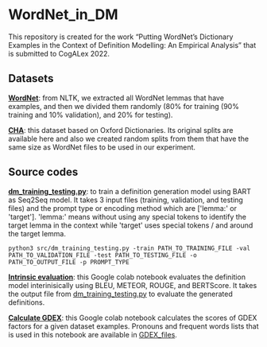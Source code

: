 # WordNet_in_DM
This repository is created for the work “Putting WordNet’s Dictionary Examples in the Context of Definition Modelling: An Empirical Analysis” that is submitted to CogALex 2022.</br>

## Datasets

[**WordNet**](datasets/WordNet): from NLTK, we extracted all WordNet lemmas that have examples, and then we divided them randomly (80% for training (90% training and 10% validation), and 20% for testing). </br>

[**CHA**](datasets/CHA): this dataset based on Oxford Dictionaries. Its original splits are available here and also we created random splits from them that have the same size as WordNet files to be used in our experiment.</br>

## Source codes
[**dm_training_testing.py**](src/dm_training_testing.py): to train a definition generation model using BART as Seq2Seq model. It takes 3 input files (training, validation, and testing files) and the prompt type or encoding method which are ['lemma:' or 'target']. 'lemma:' means without using any special tokens to identify the target lemma in the context while 'target' uses special tokens /<target/> and <target/> around the target lemma. 

```
python3 src/dm_training_testing.py -train PATH_TO_TRAINING_FILE -val PATH_TO_VALIDATION_FILE -test PATH_TO_TESTING_FILE -o PATH_TO_OUTPUT_FILE -p PROMPT_TYPE
```

[**Intrinsic evaluation**](https://colab.research.google.com/drive/18kXRLXlEm-2uku5Imw0jzttqw5O2n7c6?usp=sharing): this Google colab notebook evaluates the definition model interinisically using BLEU, METEOR, ROUGE, and BERTScore. It takes the output file from [dm_training_testing.py](src/dm_training_testing.py) to evaluate the generated definitions.</br>


[**Calculate GDEX**](https://colab.research.google.com/drive/1qK8wriSzi6gGxjwYa3tHjpXJhsES9QIE?usp=sharing): this Google colab notebook calculates the scores of GDEX factors for a given dataset examples. Pronouns and frequent words lists that is used in this notebook are available in [GDEX_files](datasets/GDEX_files).



